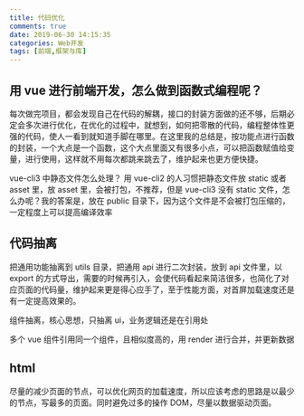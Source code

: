 ```yaml
---
title: 代码优化
comments: true
date: 2019-06-30 14:15:35
categories: Web开发
tags: [前端,框架与库]
---
```


## 用 vue 进行前端开发，怎么做到函数式编程呢？

每次做完项目，都会发现自己在代码的解耦，接口的封装方面做的还不够，后期必定会多次进行优化，在优化的过程中，就想到，如何把零散的代码，编程整体性更强的代码，使人一看到就知道手脚在哪里。在这里我的总结是，按功能点进行函数的封装，一个大点是一个函数，这个大点里面又有很多小点，可以把函数赋值给变量，进行使用，这样就不用每次都跳来跳去了，维护起来也更方便快捷。

vue-cli3 中静态文件怎么处理？
用 vue-cli2 的人习惯把静态文件放 static 或者 asset 里，放 asset 里，会被打包，不推荐，但是 vue-cli3 没有 static 文件，怎么办呢？我的答案是，放在 public 目录下，因为这个文件是不会被打包压缩的，一定程度上可以提高编译效率

## 代码抽离

把通用功能抽离到 utils 目录，把通用 api 进行二次封装，放到 api 文件里，以 export 的方式导出，需要的时候再引入，会使代码看起来简洁很多，也简化了对应页面的代码量，维护起来更是得心应手了，至于性能方面，对首屏加载速度还是有一定提高效果的。

组件抽离，核心思想，只抽离 ui，业务逻辑还是在引用处

多个 vue 组件引用同一个组件，且相似度高的，用 render 进行合并，并更新数据

## html

尽量的减少页面的节点，可以优化网页的加载速度，所以应该考虑的思路是以最少的节点，写最多的页面。同时避免过多的操作 DOM，尽量以数据驱动页面。
